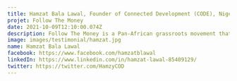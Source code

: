 ```yaml
---
title: Hamzat Bala Lawal, Founder of Connected Development (CODE), Nigeria
projet: Follow The Money
date: 2021-10-09T12:10:00.074Z
description: Follow The Money is a Pan-African grassroots movement that tries to answer where funds are coming from, where they're going to but how judiciously these funds are being used to impact grassroots communities. Founded in 2020 by Hamzat Lawal and started in Nigeria as a home-grown initiative, it now evolves in Kenya, The Gambia, Malawi, Cameroon, Zimbabwe, and Liberia. Follow The Money would activate over 8000 active users in the 774 local governments across Nigeria who are members of the Movement to document and track COVID19 interventions by both governments, private sector, and international donors using technology tools. Follow The Money emerged winner of the United Nations Sustainable Development Goals Mobilizer 2019 Award. This announcement was made at the SDG Global Festival of Action which was held in Bonn, Germany.
image: images/testimonial/hamzat.jpg
name: Hamzat Bala Lawal
facebook: https://www.facebook.com/hamzatblawal
linkedIn: https://www.linkedin.com/in/hamzat-lawal-85409129/
twitter: https://twitter.com/HamzyCOD
---
```

